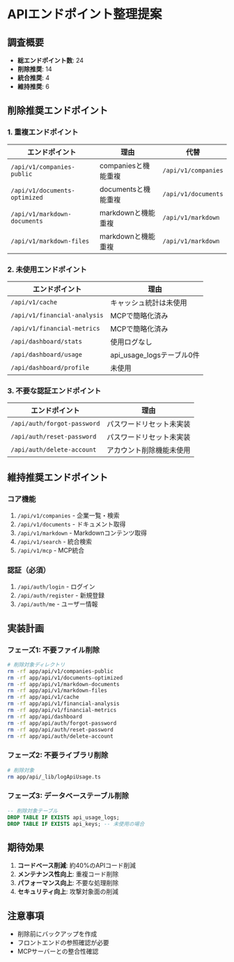 # APIエンドポイント整理提案

## 調査概要
- **総エンドポイント数**: 24
- **削除推奨**: 14
- **統合推奨**: 4
- **維持推奨**: 6

## 削除推奨エンドポイント

### 1. 重複エンドポイント
| エンドポイント | 理由 | 代替 |
|--------------|------|------|
| `/api/v1/companies-public` | companiesと機能重複 | `/api/v1/companies` |
| `/api/v1/documents-optimized` | documentsと機能重複 | `/api/v1/documents` |
| `/api/v1/markdown-documents` | markdownと機能重複 | `/api/v1/markdown` |
| `/api/v1/markdown-files` | markdownと機能重複 | `/api/v1/markdown` |

### 2. 未使用エンドポイント
| エンドポイント | 理由 |
|--------------|------|
| `/api/v1/cache` | キャッシュ統計は未使用 |
| `/api/v1/financial-analysis` | MCPで簡略化済み |
| `/api/v1/financial-metrics` | MCPで簡略化済み |
| `/api/dashboard/stats` | 使用ログなし |
| `/api/dashboard/usage` | api_usage_logsテーブル0件 |
| `/api/dashboard/profile` | 未使用 |

### 3. 不要な認証エンドポイント
| エンドポイント | 理由 |
|--------------|------|
| `/api/auth/forgot-password` | パスワードリセット未実装 |
| `/api/auth/reset-password` | パスワードリセット未実装 |
| `/api/auth/delete-account` | アカウント削除機能未使用 |

## 維持推奨エンドポイント

### コア機能
1. `/api/v1/companies` - 企業一覧・検索
2. `/api/v1/documents` - ドキュメント取得
3. `/api/v1/markdown` - Markdownコンテンツ取得
4. `/api/v1/search` - 統合検索
5. `/api/v1/mcp` - MCP統合

### 認証（必須）
1. `/api/auth/login` - ログイン
2. `/api/auth/register` - 新規登録
3. `/api/auth/me` - ユーザー情報

## 実装計画

### フェーズ1: 不要ファイル削除
```bash
# 削除対象ディレクトリ
rm -rf app/api/v1/companies-public
rm -rf app/api/v1/documents-optimized
rm -rf app/api/v1/markdown-documents
rm -rf app/api/v1/markdown-files
rm -rf app/api/v1/cache
rm -rf app/api/v1/financial-analysis
rm -rf app/api/v1/financial-metrics
rm -rf app/api/dashboard
rm -rf app/api/auth/forgot-password
rm -rf app/api/auth/reset-password
rm -rf app/api/auth/delete-account
```

### フェーズ2: 不要ライブラリ削除
```bash
# 削除対象
rm app/api/_lib/logApiUsage.ts
```

### フェーズ3: データベーステーブル削除
```sql
-- 削除対象テーブル
DROP TABLE IF EXISTS api_usage_logs;
DROP TABLE IF EXISTS api_keys; -- 未使用の場合
```

## 期待効果
1. **コードベース削減**: 約40%のAPIコード削減
2. **メンテナンス性向上**: 重複コード削除
3. **パフォーマンス向上**: 不要な処理削除
4. **セキュリティ向上**: 攻撃対象面の削減

## 注意事項
- 削除前にバックアップを作成
- フロントエンドの参照確認が必要
- MCPサーバーとの整合性確認